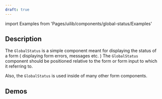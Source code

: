 ```yaml
---
draft: true
---
```


import Examples from 'Pages/uilib/components/global-status/Examples'

## Description

The `GlobalStatus` is a simple component meant for displaying the status of a form ( displaying form errors, messages etc. )
The `GlobalStatus` component should be positioned relative to the form or form input to which it referring to.

Also, the `GlobalStatus` is used inside of many other form components.

## Demos

<Examples />
